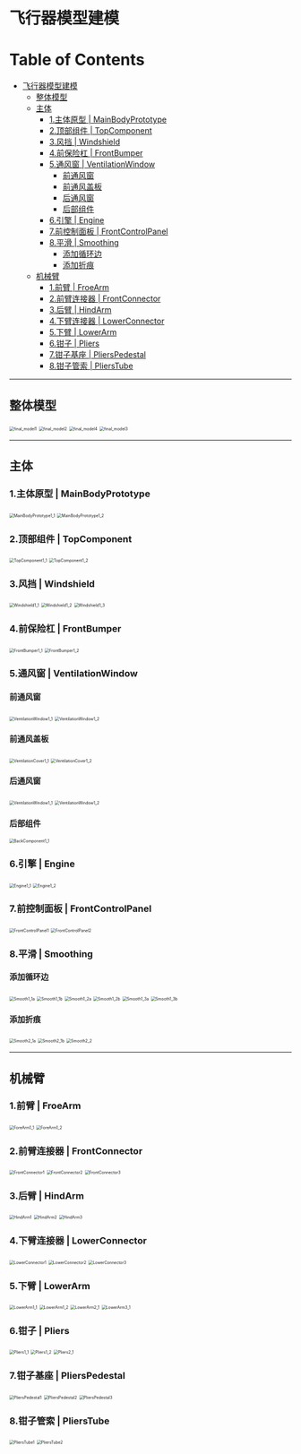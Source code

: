 # 飞行器模型建模

Table of Contents
=================

   * [飞行器模型建模](#飞行器模型建模)
     * [整体模型](#整体模型)
     * [主体](#主体)
       * [1.主体原型 | MainBodyPrototype](#1主体原型--mainbodyprototype)
       * [2.顶部组件  | TopComponent](#2顶部组件---topcomponent)
       * [3.风挡 | Windshield](#3风挡--windshield)
       * [4.前保险杠 | FrontBumper](#4前保险杠--frontbumper)
       * [5.通风窗 | VentilationWindow](#5通风窗--ventilationwindow)
         * [前通风窗](#前通风窗)
         * [前通风盖板](#前通风盖板)
         * [后通风窗](#后通风窗)
         * [后部组件](#后部组件)
       * [6.引擎 | Engine](#6引擎--engine)
       * [7.前控制面板 | FrontControlPanel](#7前控制面板--frontcontrolpanel)
       * [8.平滑 | Smoothing](#8平滑--smoothing)
         * [添加循环边](#添加循环边)
         * [添加折痕](#添加折痕)
     * [机械臂](#机械臂)
       * [1.前臂 | FroeArm](#1前臂--froearm)
       * [2.前臂连接器 | FrontConnector](#2前臂连接器--frontconnector)
       * [3.后臂 | HindArm](#3后臂--hindarm)
       * [4.下臂连接器 | LowerConnector](#4下臂连接器--lowerconnector)
       * [5.下臂 | LowerArm](#5下臂--lowerarm)
       * [6.钳子 | Pliers](#6钳子--pliers)
       * [7.钳子基座 | PliersPedestal](#7钳子基座--plierspedestal)
       * [8.钳子管索 | PliersTube](#8钳子管索--plierstube)

-----

## 整体模型

<img src="ScreenShots/FinalModel/final_model1.png" alt="final_model1" style="zoom:50%;" />

<img src="ScreenShots/FinalModel/final_model2.png" alt="final_model2" style="zoom:50%;" />

<img src="ScreenShots/FinalModel/final_model4.png" alt="final_model4" style="zoom:50%;" />

<img src="ScreenShots/FinalModel/final_model3.png" alt="final_model3" style="zoom:50%;" />

----

## 主体

### 1.主体原型 | MainBodyPrototype

<img src="ScreenShots/MainBody/1.MainBodyPrototype/MainBodyPrototype1_1.png" alt="MainBodyPrototype1_1" style="zoom:50%;" />

<img src="ScreenShots/MainBody/1.MainBodyPrototype/MainBodyPrototype1_2.png" alt="MainBodyPrototype1_2" style="zoom:50%;" />

### 2.顶部组件  | TopComponent

<img src="ScreenShots/MainBody/2.TopComponent/TopComponent1_1.png" alt="TopComponent1_1" style="zoom:50%;" />

<img src="ScreenShots/MainBody/2.TopComponent/TopComponent1_2.png" alt="TopComponent1_2" style="zoom:50%;" />

### 3.风挡 | Windshield

<img src="ScreenShots/MainBody/3.Windshield/Windshield1_1.png" alt="Windshield1_1" style="zoom:50%;" />



<img src="ScreenShots/MainBody/3.Windshield/Windshield1_2.png" alt="Windshield1_2" style="zoom:50%;" />

<img src="ScreenShots/MainBody/3.Windshield/Windshield1_3.png" alt="Windshield1_3" style="zoom:50%;" />

### 4.前保险杠 | FrontBumper

<img src="ScreenShots/MainBody/4.FrontBumper/FrontBumper1_1.png" alt="FrontBumper1_1" style="zoom:50%;" />

<img src="ScreenShots/MainBody/4.FrontBumper/FrontBumper1_2.png" alt="FrontBumper1_2" style="zoom:50%;" />

### 5.通风窗 | VentilationWindow

#### 前通风窗

<img src="ScreenShots/MainBody/5.VentilationWindow/Front/VentilationWindow1_1.png" alt="VentilationWindow1_1" style="zoom:50%;" />

<img src="ScreenShots/MainBody/5.VentilationWindow/Front/VentilationWindow1_2.png" alt="VentilationWindow1_2" style="zoom:50%;" />

#### 前通风盖板

<img src="ScreenShots/MainBody/5.VentilationWindow/Front/VentilationCover1_1.png" alt="VentilationCover1_1" style="zoom:50%;" />

<img src="ScreenShots/MainBody/5.VentilationWindow/Front/VentilationCover1_2.png" alt="VentilationCover1_2" style="zoom:50%;" />

#### 后通风窗

<img src="ScreenShots/MainBody/5.VentilationWindow/Back/VentilationWindow1_1.png" alt="VentilationWindow1_1" style="zoom:50%;" />

<img src="ScreenShots/MainBody/5.VentilationWindow/Back/VentilationWindow1_2.png" alt="VentilationWindow1_2" style="zoom:50%;" />

#### 后部组件

<img src="ScreenShots/MainBody/5.VentilationWindow/Back/BackComponent1_1.png" alt="BackComponent1_1" style="zoom:50%;" />

### 6.引擎 | Engine

<img src="ScreenShots/MainBody/6.Engine/Engine1_1.png" alt="Engine1_1" style="zoom:50%;" />

<img src="ScreenShots/MainBody/6.Engine/Engine1_2.png" alt="Engine1_2" style="zoom:50%;" />

### 7.前控制面板 | FrontControlPanel

<img src="ScreenShots/MainBody/7.FrontControlPanel/FrontControlPanel1.png" alt="FrontControlPanel1" style="zoom:50%;" />

<img src="ScreenShots/MainBody/7.FrontControlPanel/FrontControlPanel2.png" alt="FrontControlPanel2" style="zoom:50%;" />

### 8.平滑 | Smoothing

#### 添加循环边

<img src="ScreenShots/MainBody/8.Smooth/Smooth1_1a.png" alt="Smooth1_1a" style="zoom:50%;" />

<img src="ScreenShots/MainBody/8.Smooth/Smooth1_1b.png" alt="Smooth1_1b" style="zoom:50%;" />

<img src="ScreenShots/MainBody/8.Smooth/Smooth1_2a.png" alt="Smooth1_2a" style="zoom:50%;" />

<img src="ScreenShots/MainBody/8.Smooth/Smooth1_2b.png" alt="Smooth1_2b" style="zoom:50%;" />

<img src="ScreenShots/MainBody/8.Smooth/Smooth1_3a.png" alt="Smooth1_3a" style="zoom:50%;" />

<img src="ScreenShots/MainBody/8.Smooth/Smooth1_3b.png" alt="Smooth1_3b" style="zoom:50%;" />

#### 添加折痕

<img src="ScreenShots/MainBody/8.Smooth/Smooth2_1a.png" alt="Smooth2_1a" style="zoom:50%;" />

<img src="ScreenShots/MainBody/8.Smooth/Smooth2_1b.png" alt="Smooth2_1b" style="zoom:50%;" />

<img src="ScreenShots/MainBody/8.Smooth/Smooth2_2.png" alt="Smooth2_2" style="zoom:50%;" />

-----

## 机械臂

### 1.前臂 | FroeArm

<img src="ScreenShots/Arm/1.ForeArm/ForeArm1_1.png" alt="ForeArm1_1" style="zoom:50%;" />

<img src="ScreenShots/Arm/1.ForeArm/ForeArm1_2.png" alt="ForeArm1_2" style="zoom:50%;" />

### 2.前臂连接器 | FrontConnector

<img src="ScreenShots/Arm/2.FrontConnector/FrontConnector1.png" alt="FrontConnector1" style="zoom:50%;" />

<img src="ScreenShots/Arm/2.FrontConnector/FrontConnector2.png" alt="FrontConnector2" style="zoom:50%;" />

<img src="ScreenShots/Arm/2.FrontConnector/FrontConnector3.png" alt="FrontConnector3" style="zoom:50%;" />

### 3.后臂 | HindArm

<img src="ScreenShots/Arm/3.HindArm/HindArm1.png" alt="HindArm1" style="zoom:50%;" />

<img src="ScreenShots/Arm/3.HindArm/HindArm2.png" alt="HindArm2" style="zoom:50%;" />

<img src="ScreenShots/Arm/3.HindArm/HindArm3.png" alt="HindArm3" style="zoom:50%;" />

### 4.下臂连接器 | LowerConnector

<img src="ScreenShots/Arm/4.LowerConnector/LowerConnector1.png" alt="LowerConnector1" style="zoom:50%;" />

<img src="ScreenShots/Arm/4.LowerConnector/LowerConnector2.png" alt="LowerConnector2" style="zoom:50%;" />

<img src="ScreenShots/Arm/4.LowerConnector/LowerConnector3.png" alt="LowerConnector3" style="zoom:50%;" />

### 5.下臂 | LowerArm

<img src="ScreenShots/Arm/5.LowerArm/LowerArm1_1.png" alt="LowerArm1_1" style="zoom:50%;" />

<img src="ScreenShots/Arm/5.LowerArm/LowerArm1_2.png" alt="LowerArm1_2" style="zoom:50%;" />

<img src="ScreenShots/Arm/5.LowerArm/LowerArm2_1.png" alt="LowerArm2_1" style="zoom:50%;" />

<img src="ScreenShots/Arm/5.LowerArm/LowerArm3_1.png" alt="LowerArm3_1" style="zoom:50%;" />

### 6.钳子 | Pliers

<img src="ScreenShots/Arm/6.Pliers/Pliers1_1.png" alt="Pliers1_1" style="zoom:50%;" />

<img src="ScreenShots/Arm/6.Pliers/Pliers1_2.png" alt="Pliers1_2" style="zoom:50%;" />

<img src="ScreenShots/Arm/6.Pliers/Pliers2_1.png" alt="Pliers2_1" style="zoom:50%;" />

### 7.钳子基座 | PliersPedestal

<img src="ScreenShots/Arm/7.PliersPedestal/PliersPedestal1.png" alt="PliersPedestal1" style="zoom:50%;" />

<img src="ScreenShots/Arm/7.PliersPedestal/PliersPedestal2.png" alt="PliersPedestal2" style="zoom:50%;" />

<img src="ScreenShots/Arm/7.PliersPedestal/PliersPedestal3.png" alt="PliersPedestal3" style="zoom:50%;" />

### 8.钳子管索 | PliersTube

<img src="ScreenShots/Arm/8.PliersTube/PliersTube1.png" alt="PliersTube1" style="zoom:50%;" />

<img src="ScreenShots/Arm/8.PliersTube/PliersTube2.png" alt="PliersTube2" style="zoom:50%;" />

